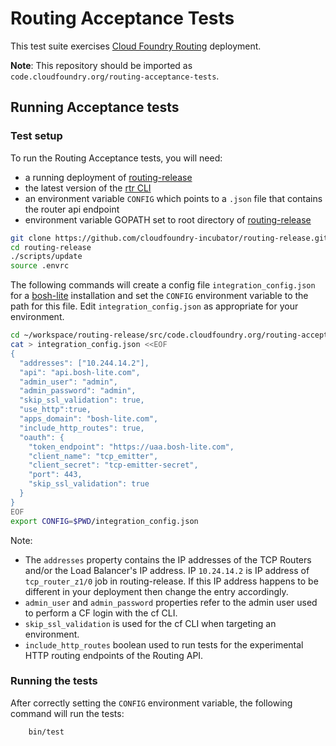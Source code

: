 # Routing Acceptance Tests

This test suite exercises [Cloud Foundry Routing](https://github.com/cloudfoundry-incubator/routing-release) deployment.

**Note**: This repository should be imported as `code.cloudfoundry.org/routing-acceptance-tests`.

## Running Acceptance tests

### Test setup

To run the Routing Acceptance tests, you will need:
- a running deployment of [routing-release](https://github.com/cloudfoundry-incubator/routing-release)
- the latest version of the [rtr CLI](https://github.com/cloudfoundry-incubator/routing-api-cli/releases)
- an environment variable `CONFIG` which points to a `.json` file that contains the router api endpoint
- environment variable GOPATH set to root directory of [routing-release](https://github.com/cloudfoundry-incubator/routing-release)
```bash
git clone https://github.com/cloudfoundry-incubator/routing-release.git
cd routing-release
./scripts/update
source .envrc
```

The following commands will create a config file `integration_config.json` for a [bosh-lite](https://github.com/cloudfoundry/bosh-lite) installation and set the `CONFIG` environment variable to the path for this file. Edit `integration_config.json` as appropriate for your environment.


```bash
cd ~/workspace/routing-release/src/code.cloudfoundry.org/routing-acceptance-tests/
cat > integration_config.json <<EOF
{
  "addresses": ["10.244.14.2"],
  "api": "api.bosh-lite.com",
  "admin_user": "admin",
  "admin_password": "admin",
  "skip_ssl_validation": true,
  "use_http":true,
  "apps_domain": "bosh-lite.com",
  "include_http_routes": true,
  "oauth": {
    "token_endpoint": "https://uaa.bosh-lite.com",
    "client_name": "tcp_emitter",
    "client_secret": "tcp-emitter-secret",
    "port": 443,
    "skip_ssl_validation": true
  }
}
EOF
export CONFIG=$PWD/integration_config.json
```

Note:
- The `addresses` property contains the IP addresses of the TCP Routers and/or the Load Balancer's IP address. IP `10.24.14.2` is IP address of `tcp_router_z1/0` job in routing-release. If this IP address happens to be different in your deployment then change the entry accordingly.
- `admin_user` and `admin_password` properties refer to the admin user used to perform a CF login with the cf CLI.
- `skip_ssl_validation` is used for the cf CLI when targeting an environment.
- `include_http_routes` boolean used to run tests for the experimental HTTP routing endpoints of the Routing API.

### Running the tests

After correctly setting the `CONFIG` environment variable, the following command will run the tests:

```
    bin/test
```
